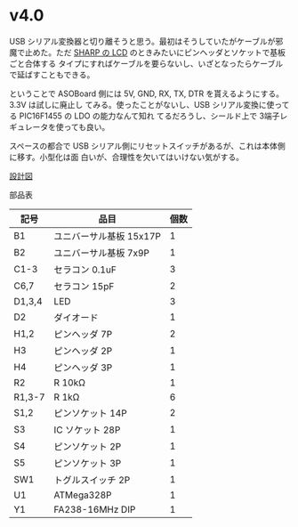 # v4.0

USB シリアル変換器と切り離そうと思う。最初はそうしていたがケーブルが邪魔で止めた。ただ
[SHARP の LCD](../LM162AT1_SharpLCD/) のときみたいにピンヘッダとソケットで基板ごと合体する
タイプにすればケーブルを要らないし、いざとなったらケーブルで延ばすこともできる。

ということで ASOBoard 側には 5V, GND, RX, TX, DTR を貰えるようにする。3.3V は試しに廃止し
てみる。使ったことがないし、USB シリアル変換に使ってる PIC16F1455 の LDO の能力なんて知れ
てるだろうし、シールド上で 3端子レギュレータを使っても良い。

スペースの都合で USB シリアル側にリセットスイッチがあるが、これは本体側に移す。小型化は面
白いが、合理性を欠いてはいけない気がする。

[設計図](./librecad/ASOBoard_v4.0.pdf)


部品表

| 記号    | 品目                    | 個数 |
| ---     | ---                     | ---  |
| B1      | ユニバーサル基板 15x17P | 1 |
| B2      | ユニバーサル基板 7x9P   | 1 |
| C1-3    | セラコン 0.1uF          | 3 |
| C6,7    | セラコン 15pF           | 2 |
| D1,3,4  | LED                     | 3 |
| D2      | ダイオード              | 1 |
| H1,2    | ピンヘッダ 7P           | 2 |
| H3      | ピンヘッダ 2P           | 1 |
| H4      | ピンヘッダ 3P           | 1 |
| R2      | R 10kΩ                 | 1 |
| R1,3-7  | R 1kΩ                  | 6 |
| S1,2    | ピンソケット 14P        | 2 |
| S3      | IC ソケット 28P         | 1 |
| S4      | ピンソケット 2P         | 1 |
| S5      | ピンソケット 3P         | 1 |
| SW1     | トグルスイッチ 2P       | 1 |
| U1      | ATMega328P              | 1 |
| Y1      | FA238-16MHz DIP         | 1 |
